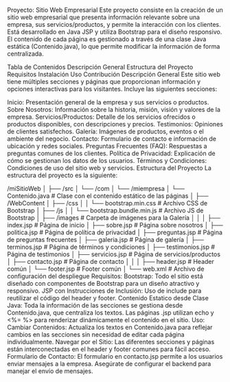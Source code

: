 Proyecto: Sitio Web Empresarial
Este proyecto consiste en la creación de un sitio web empresarial que presenta información relevante sobre una empresa, sus servicios/productos, y permite la interacción con los clientes. Está desarrollado en Java JSP y utiliza Bootstrap para el diseño responsivo. El contenido de cada página es gestionado a través de una clase Java estática (Contenido.java), lo que permite modificar la información de forma centralizada.

Tabla de Contenidos
Descripción General
Estructura del Proyecto
Requisitos
Instalación
Uso
Contribución
Descripción General
Este sitio web tiene múltiples secciones y páginas que proporcionan información y opciones interactivas para los visitantes. Incluye las siguientes secciones:

Inicio: Presentación general de la empresa y sus servicios o productos.
Sobre Nosotros: Información sobre la historia, misión, visión y valores de la empresa.
Servicios/Productos: Detalle de los servicios ofrecidos o productos disponibles, con descripciones y precios.
Testimonios: Opiniones de clientes satisfechos.
Galería: Imágenes de productos, eventos o el ambiente del negocio.
Contacto: Formulario de contacto e información de ubicación y redes sociales.
Preguntas Frecuentes (FAQ): Respuestas a preguntas comunes de los clientes.
Política de Privacidad: Explicación de cómo se gestionan los datos de los usuarios.
Términos y Condiciones: Condiciones de uso del sitio web y servicios.
Estructura del Proyecto
La estructura del proyecto es la siguiente:

/miSitioWeb
│
├── /src
│   └── /com
│       └── /miempresa
│           └── Contenido.java           # Clase con el contenido estático de las páginas
│
├── /WebContent
│   ├── /css
│   │   └── bootstrap.min.css            # Archivo CSS de Bootstrap
│   ├── /js
│   │   └── bootstrap.bundle.min.js      # Archivo JS de Bootstrap
│   ├── /images                          # Carpeta de imágenes para la Galería
│   │
│   ├── index.jsp                        # Página de inicio
│   ├── sobre.jsp                        # Página sobre nosotros
│   ├── politica.jsp                     # Página de política de privacidad
│   ├── preguntas.jsp                    # Página de preguntas frecuentes
│   ├── galeria.jsp                      # Página de galería
│   ├── terminos.jsp                     # Página de términos y condiciones
│   ├── testimonios.jsp                  # Página de testimonios
│   ├── servicios.jsp                    # Página de servicios/productos
│   ├── contacto.jsp                     # Página de contacto
│   │
│   ├── header.jsp                       # Header común
│   └── footer.jsp                       # Footer común
│
└── web.xml                              # Archivo de configuración del despliegue
Requisitos:
Bootstrap: Todo el sitio está diseñado con componentes de Bootstrap para un diseño atractivo y responsivo.
JSP con Instrucciones de Inclusión: Uso de include para reutilizar el código del header y footer.
Contenido Estatico desde Clase Java: Toda la información de las secciones se gestiona desde Contenido.java, que centraliza los textos. Las páginas .jsp utilizan echo y <%= %> para renderizar dinámicamente el contenido en el sitio.
Uso:
Cambiar Contenidos: Actualiza los textos en Contenido.java para reflejar cambios en las secciones sin necesidad de editar cada página individualmente.
Navegar por el Sitio: Las diferentes secciones y páginas están interconectadas en el header y footer comunes para fácil acceso.
Formulario de Contacto: El formulario en contacto.jsp permite a los usuarios enviar mensajes a la empresa. Asegúrate de configurar el backend para manejar el envío de mensajes.
